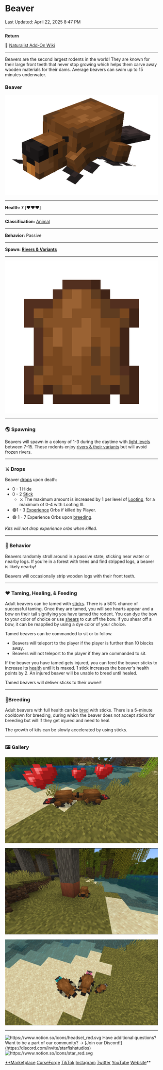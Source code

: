 # Beaver

Last Updated: April 22, 2025 8:47 PM

---

**Return**

🐻 [Naturalist Add-On Wiki](https://www.notion.so/1a7a9a61c3f1800c8e32e893d6e7f430?pvs=21)

---

Beavers are the second largest rodents in the world! They are known for their large front teeth that never stop growing which helps them carve away wooden materials for their dams. Average beavers can swim up to 15 minutes underwater.

<aside>

### **Beaver**

![beaver.gif](Beaver%201dd816019a9f81d7b3cec6e0051c2711/beaver.gif)

---

**Health: 7** [♥️♥️♥️]

---

**Classification:** [Animal](https://minecraft.fandom.com/wiki/Animal)

---

**Behavior:** Passive

---

**Spawn: [Rivers & Variants](https://minecraft.fandom.com/wiki/River)**

---

![beaver_pelt.png](Beaver%201dd816019a9f81d7b3cec6e0051c2711/beaver_pelt.png)

</aside>

---

### 🌎 Spawning

Beavers will spawn in a colony of 1-3 during the daytime with [light levels](https://minecraft.fandom.com/wiki/Light) between 7-15. These rodents enjoy [rivers & their variants](https://minecraft.fandom.com/wiki/River) but will avoid frozen rivers.

---

### ⚔️ Drops

Beaver [drops](https://minecraft.fandom.com/wiki/Drops) upon death:

- 0 - 1 Hide
- 0 - 2 [Stick](https://minecraft.fandom.com/wiki/Stick)
    - ⚔️ The maximum amount is increased by 1 per level of [Looting](https://minecraft.fandom.com/wiki/Looting), for a maximum of 0-4 with Looting III.
- 🟢1 - 3 [Experience](https://minecraft.fandom.com/wiki/Experience) Orbs if killed by Player.
- 🟢 1 - 7 Experience Orbs upon [breeding](https://minecraft.fandom.com/wiki/Breeding).

*Kits will not drop experience orbs when killed.*

---

### 🧠 Behavior

Beavers randomly stroll around in a passive state, sticking near water or nearby logs. If you’re in a forest with trees and find stripped logs, a beaver is likely nearby!

Beavers will occasionally strip wooden logs with their front teeth.

---

### ❤️ Taming, Healing, & Feeding

Adult beavers can be tamed with [sticks](https://minecraft.fandom.com/wiki/Stick). There is a 50% chance of successful taming. Once they are tamed, you will see hearts appear and a bow on their tail signifying you have tamed the rodent. You can [dye](https://minecraft.fandom.com/wiki/Dye) the bow to your color of choice or use [shears](https://minecraft.fandom.com/wiki/Shears) to cut off the bow. If you shear off a bow, it can be reapplied by using a dye color of your choice.

Tamed beavers can be commanded to sit or to follow.

- Beavers will teleport to the player if the player is further than 10 blocks away.
- Beavers will not teleport to the player if they are commanded to sit.

If the beaver you have tamed gets injured, you can feed the beaver sticks to increase its [health](https://minecraft.fandom.com/wiki/Health) until it is maxed. 1 stick increases the beaver's health points by 2. An injured beaver will be unable to breed until healed.

Tamed beavers will deliver sticks to their owner!

---

### 🥚Breeding

Adult beavers with full health can be [bred](https://minecraft.fandom.com/wiki/Breeding) with sticks. There is a 5-minute cooldown for breeding, during which the beaver does not accept sticks for breeding but will if they get injured and need to heal.

The growth of kits can be slowly accelerated by using sticks.

---

### 🖼️ Gallery

![beaver_breed.PNG](Beaver%201dd816019a9f81d7b3cec6e0051c2711/beaver_breed.png)

![beaver_munch.PNG](Beaver%201dd816019a9f81d7b3cec6e0051c2711/beaver_munch.png)

![dyable_beaver_bows.PNG](Beaver%201dd816019a9f81d7b3cec6e0051c2711/dyable_beaver_bows.png)

---

<aside>
<img src="https://www.notion.so/icons/headset_red.svg" alt="https://www.notion.so/icons/headset_red.svg" width="40px" /> Have additional questions? Want to be a part of our community? → [Join our Discord!](https://discord.com/invite/starfishstudios)

</aside>

<aside>
<img src="https://www.notion.so/icons/star_red.svg" alt="https://www.notion.so/icons/star_red.svg" width="40px" />

[**Marketplace](https://www.minecraft.net/en-us/marketplace/creator?name=Starfish%20Studios)      [CurseForge](https://www.curseforge.com/members/starfish_studios/projects)      [TikTok](https://www.tiktok.com/@starfishstudios)      [Instagram](https://www.instagram.com/starfishstudiosinc/)      [Twitter](https://twitter.com/starfishstudios)      [YouTube](https://www.youtube.com/@starfishstudios)      [Website](https://starfish-studios.com/)**

</aside>
